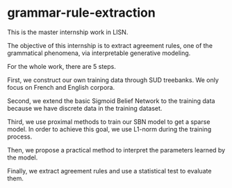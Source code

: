 # grammar-rule-extraction

This is the master internship work in LISN.

The objective of this internship is to extract agreement rules, one of the grammatical phenomena, via interpretable generative modeling.

For the whole work, there are 5 steps.

First, we construct our own training data through SUD treebanks. We only focus on French and English corpora.

Second, we extend the basic Sigmoid Belief Network to the training data because we have discrete data in the training dataset.

Third, we use proximal methods to train our SBN model to get a sparse model. In order to achieve this goal, we use L1-norm during the training process.

Then, we propose a practical method to interpret the parameters learned by the model. 

Finally, we extract agreement rules and use a statistical test to evaluate them.

